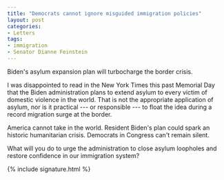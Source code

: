 ```yaml
---
title: "Democrats cannot ignore misguided immigration policies"
layout: post
categories:
- Letters
tags:
- immigration
- Senator Dianne Feinstein
---
```


Biden's asylum expansion plan will turbocharge the border crisis.

I was disappointed to read in the New York Times this past Memorial Day that the Biden administration plans to extend asylum to every victim of domestic violence in the world. That is not the appropriate application of asylum, nor is it practical --- or responsible --- to float the idea during a record migration surge at the border.

America cannot take in the world. Resident Biden's plan could spark an historic humanitarian crisis. Democrats in Congress can't remain silent.

What will you do to urge the administration to close asylum loopholes and restore confidence in our immigration system?

{% include signature.html %}
